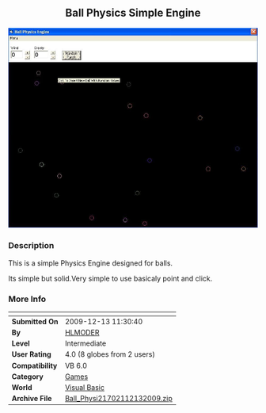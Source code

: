﻿<div align="center">

## Ball Physics Simple Engine

<img src="PIC2010291021431908.JPG">
</div>

### Description

This is a simple Physics Engine designed for balls.

Its simple but solid.Very simple to use basicaly point and click.
 
### More Info
 


<span>             |<span>
---                |---
**Submitted On**   |2009-12-13 11:30:40
**By**             |[HLMODER](https://github.com/Planet-Source-Code/PSCIndex/blob/master/ByAuthor/hlmoder.md)
**Level**          |Intermediate
**User Rating**    |4.0 (8 globes from 2 users)
**Compatibility**  |VB 6\.0
**Category**       |[Games](https://github.com/Planet-Source-Code/PSCIndex/blob/master/ByCategory/games__1-38.md)
**World**          |[Visual Basic](https://github.com/Planet-Source-Code/PSCIndex/blob/master/ByWorld/visual-basic.md)
**Archive File**   |[Ball\_Physi21702112132009\.zip](https://github.com/Planet-Source-Code/hlmoder-ball-physics-simple-engine__1-72733/archive/master.zip)








